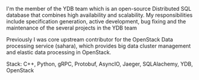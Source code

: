 I'm the member of the YDB team which is an open-source Distributed SQL database that combines high availability and scalability. My
responsibilities include specification generation, active development, bug fixing and the maintenance of the several projects in the YDB
team

Previously I was core upstream contributor for the OpenStack Data processing service (sahara), which provides big data cluster
management and elastic data processing in OpenStack.

Stack: C++, Python, gRPC, Protobuf, AsyncIO, Jaeger, SQLAlachemy, YDB, OpenStack

